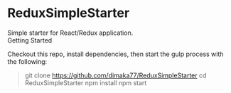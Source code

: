 # ReduxSimpleStarter
Simple starter for React/Redux application.
</br>
Getting Started

Checkout this repo, install dependencies, then start the gulp process with the following:

> git clone https://github.com/dimaka77/ReduxSimpleStarter
> cd ReduxSimpleStarter
> npm install
> npm start
